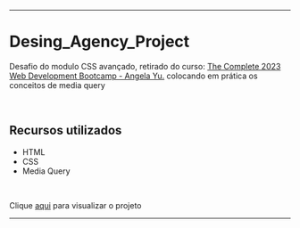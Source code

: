 <hr/>
<h1>Desing_Agency_Project</h1>
<p>Desafio do modulo CSS avançado, retirado do curso: <a href="https://www.udemy.com/course/the-complete-web-development-bootcamp/"> The Complete 2023 Web Development Bootcamp - Angela Yu.</a>
colocando em prática os conceitos de media query</p>
<br/>
<h2>Recursos utilizados</h2>
<ul>
  <li>HTML</li>
  <li>CSS</li>
  <li>Media Query</li>
</ul>
<br/>
<p>Clique <a href="https://williama-hub.github.io/Desing_Agency_Project/">aqui</a> para visualizar o projeto</p>
<hr/>

